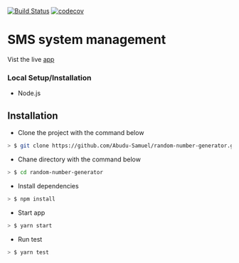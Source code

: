 [![Build Status](https://travis-ci.org/Abudu-Samuel/random-number-generator.svg?branch=master)](https://travis-ci.org/Abudu-Samuel/random-number-generator)
[![codecov](https://codecov.io/gh/Abudu-Samuel/random-number-generator/branch/master/graph/badge.svg)](https://codecov.io/gh/Abudu-Samuel/random-number-generator)

# SMS system management

Vist the live [app](https://random-num-generator.netlify.com/)

### Local Setup/Installation

- Node.js

## Installation

- Clone the project with the command below

```sh
> $ git clone https://github.com/Abudu-Samuel/random-number-generator.git
```

- Chane directory with the command below

```sh
> $ cd random-number-generator
```

- Install dependencies

```sh
> $ npm install
```

- Start app

```sh
> $ yarn start
```

- Run test

```sh
> $ yarn test
```
